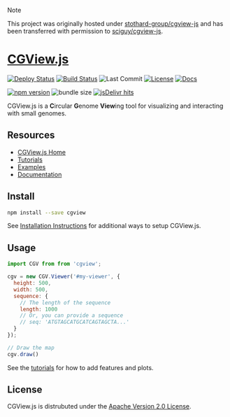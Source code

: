 > [!Note]
> This project was originally hosted under [stothard-group/cgview-js](https://github.com/stothard-group/cgview-js) and has been transferred with permission to [sciguy/cgview-js](https://github.com/sciguy/cgview-js).

# [CGView.js](http://js.cgview.ca)

[![Deploy Status](https://github.com/sciguy/cgview-js/actions/workflows/pages.yml/badge.svg)](https://github.com/sciguy/cgview-js/actions/workflows/pages.yml)
[![Build Status](https://github.com/sciguy/cgview-js/actions/workflows/tests.yml/badge.svg?branch=main&label=testpages&style=flat-square)](https://github.com/sciguy/cgview-js/actions/workflows/tests.yml)
![Last Commit](https://img.shields.io/github/last-commit/sciguy/CGView-js.svg)
[![License](https://img.shields.io/badge/License-Apache%202.0-blue.svg)](https://www.apache.org/licenses/LICENSE-2.0)
[![Docs](https://img.shields.io/badge/docs-available-blue)](https://js.cgview.ca)

[![npm version](https://img.shields.io/npm/v/cgview)](https://www.npmjs.com/package/cgview)
![bundle size](https://img.shields.io/bundlephobia/min/cgview)
[![jsDelivr hits](https://data.jsdelivr.com/v1/package/npm/cgview/badge)](https://www.jsdelivr.com/package/npm/cgview)

CGView.js is a <strong>C</strong>ircular <strong>G</strong>enome <strong>View</strong>ing
tool for visualizing and interacting with small genomes. 

## Resources

- [CGView.js Home](http://js.cgview.ca)
- [Tutorials](http://js.cgview.ca/tutorials)
- [Examples](http://js.cgview.ca/examples)
- [Documentation](http://js.cgview.ca/docs.html)

## Install

```bash
npm install --save cgview
```
See [Installation Instructions](http://js.cgview.ca/docs.html#section-setup)
for additional ways to setup CGView.js.

## Usage

```js
import CGV from from 'cgview';

cgv = new CGV.Viewer('#my-viewer', {
  height: 500,
  width: 500,
  sequence: {
    // The length of the sequence
    length: 1000
    // Or, you can provide a sequence
    // seq: 'ATGTAGCATGCATCAGTAGCTA...'
  }
});

// Draw the map
cgv.draw()
```

See the [tutorials](http://js.cgview.ca/tutorials/index.html) for how to add features and plots.

## License

CGView.js is distrubuted under the [Apache Version 2.0 License](https://github.com/sciguy/cgview-js/blob/main/LICENSE).




